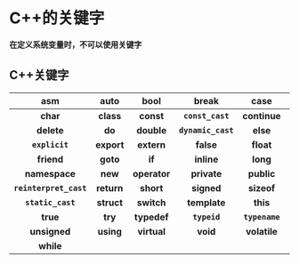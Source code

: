 # C++的关键字

**在定义系统变量时，不可以使用关键字**

## C++关键字

|           asm          |    auto    |     bool     |        break       |      case      |    `catch`    |  
| :--------------------: | :--------: | :----------: | :----------------: | :------------: | :-----------: | 
|        **char**        |  **class** |   **const**  |  **`const_cast`**  |  **continue**  |  **default**  | 
|       **delete**       |   **do**   |  **double**  | **`dynamic_cast`** |    **else**    |    **enum**   |   
|     **`explicit`**     | **export** |  **extern**  |      **false**     |    **float**   |    **for**    |   
|       **friend**       |  **goto**  |    **if**    |     **inline**     |    **long**    |  **mutable**  |   
|      **namespace**     |   **new**  | **operator** |     **private**    |   **public**   |  **register** |   
| **`reinterpret_cast`** | **return** |   **short**  |     **signed**     |   **sizeof**   |   **static**  |   
|    **`static_cast`**   | **struct** |  **switch**  |    **template**    |    **this**    |   **throw**   |   
|        **true**        |   **try**  |  **typedef** |    **`typeid`**    | **`typename`** |   **union**   |   
|      **unsigned**      |  **using** |  **virtual** |      **void**      |  **volatile**  | **`wchar_t`** |   
|        **while**       |            |              |                    |                |               |   
